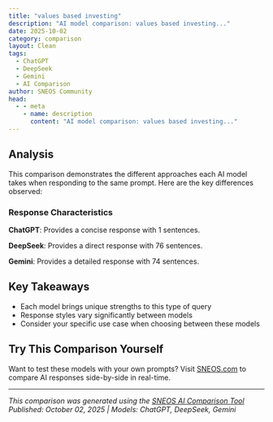 ```yaml
---
title: "values based investing"
description: "AI model comparison: values based investing..."
date: 2025-10-02
category: comparison
layout: Clean
tags:
  - ChatGPT
  - DeepSeek
  - Gemini
  - AI Comparison
author: SNEOS Community
head:
  - - meta
    - name: description
      content: "AI model comparison: values based investing..."
---
```


<ChatComparison
  title="values based investing"
  prompt="values based investing"
  :responses='{
    "ChatGPT": "Error calling OpenAI API.",
    "DeepSeek": "Of course. Let\u0027s break down **Values-Based Investing**, a powerful approach that aligns your financial goals with your personal ethics and beliefs.\n\n### What is Values-Based Investing?\n\nAt its core, values-based investing is an investment strategy that intentionally selects investments based on an investor\u0027s personal values and ethical principles, alongside the goal of financial return.\n\nIt\u0027s an umbrella term that encompasses several related strategies:\n\n*   **Socially Responsible Investing (SRI):** The traditional approach, often using **negative screening** to exclude companies or industries involved in activities the investor finds objectionable (e.g., tobacco, weapons, fossil fuels).\n*   **ESG Investing (Environmental, Social, and Governance):** A more modern, data-driven framework that analyzes companies based on three key factors:\n    *   **E (Environmental):** Climate change, carbon emissions, pollution, water usage, biodiversity.\n    *   **S (Social):** Labor relations, employee diversity \u0026 inclusion, data privacy, human rights, community relations.\n    *   **G (Governance):** Board diversity, executive pay, shareholder rights, business ethics, transparency.\n*   **Impact Investing:** The most proactive and targeted approach. The primary goal is to generate a measurable, positive social or environmental impact alongside a financial return. It often involves investing directly in projects or companies (e.g., renewable energy startups, affordable housing, microfinance).\n\n---\n\n### Why Do It? The Key Motivations\n\n1.  **Alignment with Personal Values:** It allows your money to reflect your beliefs. You don\u0027t have to profit from industries you find harmful.\n2.  **Potential for Strong Long-Term Performance:** There\u0027s a growing body of evidence suggesting that companies with strong ESG profiles may be better managed, less risky, and more resilient to long-term challenges like climate regulation or social unrest.\n3.  **Influence Corporate Behavior:** By directing capital towards responsible companies, investors can incentivize better corporate practices. Shareholder advocacy (using your voice as a shareholder) is a key tool here.\n4.  **Managing Risk:** ESG factors can reveal hidden risks that traditional financial analysis might miss (e.g., a company with poor data privacy practices is at risk of fines and reputational damage).\n\n---\n\n### How to Get Started: A Practical Framework\n\n#### 1. Define Your Values\nThis is the most personal and crucial step. Ask yourself: What matters most to me?\n*   **Causes I Support:** Climate action, racial justice, animal welfare, clean water, education?\n*   **Industries I Want to Avoid:** Fossil fuels, firearms, private prisons, tobacco, gambling?\n*   **Practices I Value:** Gender diversity on boards, strong labor rights, sustainable sourcing?\n\n#### 2. Choose Your Strategy\nBased on your values, decide which approach fits best:\n*   **To Avoid \u0022Bad\u0022 Companies:** Use **SRI/Screening**. Look for funds that explicitly exclude certain industries.\n*   **To Find \u0022Better\u0022 Companies:** Use **ESG Integration**. Look for funds that use ESG scores to select best-in-class companies, even within challenging sectors.\n*   **To Actively \u0022Do Good\u0022:** Use **Impact Investing**. Seek out specific funds or direct investments that have a stated, measurable impact goal.\n\n#### 3. Select Your Investments\n*   **Mutual Funds and ETFs (Easiest Entry Point):** This is the most accessible way for most people. There are hundreds of values-based funds.\n    *   **Examples:** iShares ESG Aware MSCI USA ETF (ESGU), Vanguard ESG U.S. Stock ETF (ESGV), Parnassus Core Equity Fund (PRBLX).\n*   **Robo-Advisors:** Many, like Betterment and Wealthfront, now offer dedicated ESG or SRI portfolios.\n*   **Direct Stock Ownership:** You can research individual companies based on their sustainability reports and ESG ratings.\n*   **Community Investments:** For direct impact, consider local community development financial institutions (CDFIs) or green bonds.\n\n#### 4. Engage in Shareholder Advocacy\nAs a shareholder, you can:\n*   **Vote your proxy** on shareholder resolutions related to ESG issues.\n*   **Support organizations** like As You Sow that file resolutions on behalf of investors.\n\n---\n\n### Common Challenges and Criticisms (and How to Navigate Them)\n\n1.  **\u0022It\u0027s Just Virtue Signaling / Woke Capitalism.\u0022**\n    *   **Response:** While some funds may be superficial (\u0022greenwashing\u0022), the core of values-based investing is a disciplined, intentional strategy. The demand for rigorous, data-backed ESG analysis is pushing the entire industry toward greater transparency and accountability.\n\n2.  **\u0022I Have to Sacrifice Returns.\u0022**\n    *   **Response:** This is a persistent myth. Numerous studies have shown that ESG funds can perform as well as, and sometimes better than, conventional funds over the long term. By avoiding companies with high ESG risks, you may actually be reducing portfolio risk.\n\n3.  **\u0022The Definitions are Subjective and Fuzzy.\u0022**\n    *   **Response:** This is a valid challenge. What one fund considers \u0022socially responsible\u0022 might differ from another. **The solution is due diligence.** Don\u0027t just invest in a fund because it has \u0022ESG\u0022 or \u0022Sustainable\u0022 in its name. Read its prospectus to see its specific strategy, holdings, and exclusion criteria.\n\n4.  **Greenwashing**\n    *   **Response:** This is when a company or fund overstates its environmental credentials. Combat this by looking for third-party verification and specific, measurable goals rather than vague claims.\n\n### Key Takeaway\n\n**Values-based investing is about using capital as a force for change while pursuing your financial future.** It has evolved from a simple \u0022do no harm\u0022 approach to a sophisticated, data-driven strategy that many believe is essential for understanding a company\u0027s long-term prospects in a complex world.\n\nYou don\u0027t have to be perfect. Start by aligning your investments with the one or two values that matter most to you, and build from there.",
    "Gemini": "Values-based investing (VBI) is an investment approach that prioritizes aligning your investments with your personal values, ethics, and beliefs, in addition to financial returns. It\u0027s a broad term encompassing several more specific investment strategies, all centered around making investment choices that reflect your convictions.\n\nHere\u0027s a breakdown of key aspects of values-based investing:\n\n**Core Principles:**\n\n*   **Alignment with Values:**  This is the fundamental principle. Investors actively seek out investments that support their values and avoid those that conflict with them. This could involve environmental sustainability, social justice, ethical governance, or any other area of importance.\n*   **Beyond Financial Returns:** While financial returns are still important, they are not the sole driver of investment decisions. VBI recognizes that other considerations, like positive social or environmental impact, are equally valuable.\n*   **Active Engagement:**  VBI often involves more active participation in the investment process.  This can include researching companies\u0027 practices, advocating for change as a shareholder, and supporting businesses that actively contribute to desired outcomes.\n*   **Transparency and Accountability:** VBI emphasizes transparency in investment practices and accountability from companies and fund managers regarding their social and environmental performance.\n\n**Different Types of Values-Based Investing:**\n\nValues-based investing is an umbrella term, and several specific strategies fall under it:\n\n*   **Socially Responsible Investing (SRI):**  This is one of the most well-known forms of VBI. It involves screening out companies involved in activities considered harmful or unethical (e.g., tobacco, weapons, gambling, fossil fuels) and/or selecting companies with positive social and environmental practices.  SRI often uses ESG (Environmental, Social, and Governance) factors as a key screening tool.\n*   **Impact Investing:**  Impact investing goes beyond simply avoiding harm.  It aims to generate measurable, positive social and environmental impact alongside financial returns.  This typically involves investing in companies, organizations, and funds that are directly addressing social or environmental problems.  Examples include investments in renewable energy projects, affordable housing initiatives, or microfinance institutions.\n*   **Environmental, Social, and Governance (ESG) Investing:** ESG investing considers a company\u0027s performance on environmental, social, and governance factors to assess its sustainability and ethical behavior. It\u0027s often used in SRI, but also increasingly integrated into mainstream investment analysis as a way to identify potential risks and opportunities.\n    *   **Environmental (E):**  Considers a company\u0027s impact on the environment, including its carbon footprint, resource use, waste management, and pollution control.\n    *   **Social (S):**  Examines a company\u0027s relationship with its employees, customers, suppliers, and the communities in which it operates.  This includes factors like labor practices, diversity and inclusion, human rights, and product safety.\n    *   **Governance (G):**  Focuses on a company\u0027s leadership, corporate governance structure, ethics, and accountability.  This includes factors like board independence, executive compensation, transparency, and anti-corruption measures.\n*   **Faith-Based Investing:** This involves aligning investments with the values and principles of a specific religion or faith tradition.  For example, some Islamic funds avoid investments in companies that produce alcohol or engage in gambling, while some Christian funds may avoid companies involved in abortion or pornography.\n*   **Community Investing:** This type of investment directs capital to underserved communities to promote economic development and social equity.  It often involves investing in community development financial institutions (CDFIs), which provide loans and other financial services to low-income individuals and small businesses.\n*   **Sustainable Investing:** Focuses on companies and industries that are working toward long-term sustainability, considering environmental, social, and economic factors.\n*   **Thematic Investing:** Investing in specific themes related to your values, such as clean energy, water conservation, or education.\n\n**Benefits of Values-Based Investing:**\n\n*   **Alignment with Personal Values:**  The most significant benefit is the peace of mind that comes from knowing your investments are supporting causes you believe in.\n*   **Potential for Positive Impact:**  VBI can contribute to a more sustainable and equitable world by directing capital to companies and projects that are making a positive difference.\n*   **Risk Management:**  ESG factors can help identify potential risks that may not be captured by traditional financial analysis, such as environmental liabilities or reputational damage from poor labor practices.\n*   **Competitive Financial Returns:**  Studies have increasingly shown that VBI can deliver competitive financial returns, and in some cases, even outperform traditional investments.  This is due to factors like improved risk management, increased efficiency, and greater innovation among companies with strong ESG practices.\n*   **Employee Engagement and Retention:** Companies that prioritize ESG factors often have higher employee engagement and retention rates.\n*   **Attracting Customers:**  Consumers are increasingly demanding products and services from companies with strong social and environmental responsibility.\n\n**Challenges of Values-Based Investing:**\n\n*   **Defining and Measuring Values:**  Values are subjective and can be difficult to define and measure consistently.  What one person considers ethical, another may not.\n*   **Greenwashing:**  Some companies may exaggerate their environmental or social performance to attract investors.  It\u0027s important to do thorough research to verify companies\u0027 claims.\n*   **Limited Investment Options:**  Depending on your specific values, your investment universe may be smaller than that of a traditional investor. This can potentially limit diversification and impact returns.\n*   **Higher Costs:**  Some values-based investment funds may have higher expense ratios than traditional funds.\n*   **Data Availability and Quality:**  ESG data is not always readily available or standardized, making it challenging to compare companies and funds.\n*   **Performance Measurement:**  Measuring the social and environmental impact of investments can be difficult and complex.\n\n**How to Get Started with Values-Based Investing:**\n\n1.  **Identify Your Values:**  Reflect on what is most important to you.  What social and environmental issues do you care about? What industries or activities do you want to avoid?\n2.  **Research Investment Options:** Explore different values-based investment funds, companies, and strategies that align with your values.\n3.  **Consider Your Financial Goals:**  Determine your investment objectives, risk tolerance, and time horizon.\n4.  **Do Your Due Diligence:**  Thoroughly research companies and funds before investing.  Look for transparency in their practices and accountability for their social and environmental performance.\n5.  **Consult with a Financial Advisor:**  A financial advisor who specializes in values-based investing can help you develop a portfolio that aligns with your values and financial goals.\n6.  **Start Small and Diversify:**  Begin with a small portion of your portfolio and gradually increase your allocation to values-based investments over time. Diversify your investments across different sectors, asset classes, and geographic regions.\n7.  **Monitor and Re-evaluate:**  Regularly monitor your investments and re-evaluate your portfolio to ensure it continues to align with your values and financial goals.\n\n**Where to Find Values-Based Investment Options:**\n\n*   **ESG Ratings Providers:** Companies like MSCI, Sustainalytics, and Refinitiv provide ESG ratings that can help you assess companies\u0027 environmental, social, and governance performance.\n*   **Online Brokers:** Many online brokers now offer tools and resources for screening investments based on ESG factors.\n*   **Mutual Funds and ETFs:** Look for mutual funds and exchange-traded funds (ETFs) that focus on socially responsible investing, impact investing, or ESG integration.\n*   **Financial Advisors:** Seek out financial advisors who specialize in values-based investing and can help you develop a personalized investment strategy.\n*   **Impact Investing Platforms:**  Platforms like ImpactAssets and Toniic provide access to impact investing opportunities.\n*   **Community Development Financial Institutions (CDFIs):**  Invest in CDFIs to support economic development in underserved communities.\n\n**In summary, values-based investing is a powerful approach that allows you to align your investments with your personal values and contribute to a more sustainable and equitable world.  While it requires more research and consideration than traditional investing, the potential benefits \u2013 both financial and social \u2013 can be significant.**\n"
  }'
  published-date="10:27"
/>

## Analysis

This comparison demonstrates the different approaches each AI model takes when responding to the same prompt. Here are the key differences observed:

### Response Characteristics

**ChatGPT**: Provides a concise response with 1 sentences. 

**DeepSeek**: Provides a direct response with 76 sentences. 

**Gemini**: Provides a detailed response with 74 sentences. 

## Key Takeaways

- Each model brings unique strengths to this type of query
- Response styles vary significantly between models
- Consider your specific use case when choosing between these models

## Try This Comparison Yourself

Want to test these models with your own prompts? Visit [SNEOS.com](https://sneos.com) to compare AI responses side-by-side in real-time.

---

*This comparison was generated using the [SNEOS AI Comparison Tool](https://sneos.com)*
*Published: October 02, 2025 | Models: ChatGPT, DeepSeek, Gemini*
